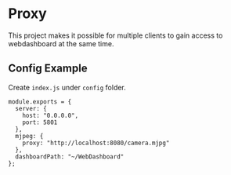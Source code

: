 # Proxy

This project makes it possible for multiple clients to gain access to webdashboard at the same time.

## Config Example

Create `index.js` under `config` folder.

    module.exports = {
      server: {
        host: "0.0.0.0",
        port: 5801  
      },
      mjpeg: {
        proxy: "http://localhost:8080/camera.mjpg"
      },
      dashboardPath: "~/WebDashboard"
    };
